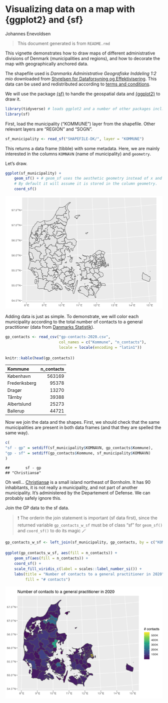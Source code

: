 Visualizing data on a map with {ggplot2} and {sf}
================
Johannes Enevoldsen

> This document generated is from `README.rmd`

This vignette demonstrates how to draw maps of different administrative
divisions of Denmark (municipalities and regions), and how to decorate
the map with geographically anchored data.

The shapefile used is *Danmarks Administrative Geografiske Inddeling 1:2
mio* downloaded from [Styrelsen for Dataforsyning og
Effektivisering](kortforsyningen.dk). This data can be used and
redistributed according to [terms and
conditions](https://download.kortforsyningen.dk/content/vilk%C3%A5r-og-betingelser).

We will use the package [{sf}](https://r-spatial.github.io/sf/) to
handle the geospatial data and
[{ggplot2}](https://ggplot2.tidyverse.org/) to draw it.

``` r
library(tidyverse) # loads ggplot2 and a number of other packages incl. dplyr and readr
library(sf)
```

First, load the municipality (“KOMMUNE”) layer from the shapefile. Other
relevant layers are “REGION” and “SOGN”.

``` r
sf_municipality <- read_sf("SHAPEFILE-DK/", layer = "KOMMUNE")
```

This returns a data frame (tibble) with some metadata. Here, we are
mainly interested in the columns `KOMNAVN` (name of municipality) and
`geometry`.

Let’s draw.

``` r
ggplot(sf_municipality) + 
    geom_sf() + # geom_sf uses the aesthetic geometry instead of x and y. 
    # By default it will assume it is stored in the column geometry.
    coord_sf()
```

![](figs/unnamed-chunk-3-1.png)<!-- -->

Adding data is just as simple. To demonstrate, we will color each
municipality according to the total number of contacts to a general
practitioner (data from [Danmarks Statistik](dst.dk)).

``` r
gp_contacts <- read_csv("gp-contacts-2020.csv", 
                        col_names = c("Kommune", "n_contacts"),
                        locale = locale(encoding = "latin1"))

knitr::kable(head(gp_contacts))
```

| Kommune       | n\_contacts |
|:--------------|------------:|
| København     |      563169 |
| Frederiksberg |       95378 |
| Dragør        |       13270 |
| Tårnby        |       39388 |
| Albertslund   |       25273 |
| Ballerup      |       44721 |

Now we join the data and the shapes. First, we should check that the
same municipalities are present in both data frames (and that they are
spelled the same way).

``` r
c(
"sf - gp" = setdiff(sf_municipality$KOMNAVN, gp_contacts$Kommune),
"gp - sf" = setdiff(gp_contacts$Kommune, sf_municipality$KOMNAVN)
)
```

    ##       sf - gp 
    ## "Christiansø"

Oh well… [Christiansø](https://da.wikipedia.org/wiki/Christians%C3%B8)
is a small island northeast of Bornholm. It has 90 inhabitants, it is
not really a municipality, and not part of another municipality. It’s
administered by the Departement of Defense. We can probably safely
ignore this.

Join the GP data to the sf data.

> :exclamation:️ The orderin the join statement is important (sf data
> first), since the returned variable `gp_contacts_w_sf` must be of
> class “sf” for `geom_sf()` and `coord_sf()` to do its magic 🪄

``` r
gp_contacts_w_sf <- left_join(sf_municipality, gp_contacts, by = c("KOMNAVN" = "Kommune"))

ggplot(gp_contacts_w_sf, aes(fill = n_contacts)) + 
    geom_sf(aes(fill = n_contacts)) +
    coord_sf() +
    scale_fill_viridis_c(label = scales::label_number_si()) + 
    labs(title = "Number of contacts to a general practitioner in 2020",
         fill = "# contacts")
```

![](figs/unnamed-chunk-6-1.png)<!-- -->
